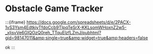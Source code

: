 # Obstacle Game Tracker

:::{iframe} https://docs.google.com/spreadsheets/d/e/2PACX-1vS3Ysm4EdtkiyTfdoCcb9TIpqTeSrX-KKLsomWHoxnZ2w5-_xIjsvVe6GIQOzQ0reh_TTquElzfLZmJ/pubhtml?gid=98147011&amp;single=true&amp;widget=true&amp;headers=false

ok
:::
